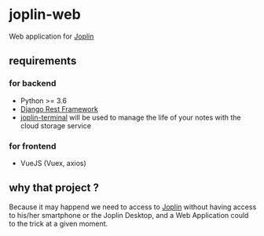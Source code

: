 # joplin-web

Web application for [Joplin](https://joplin.cozic.net/)

## requirements

### for backend

* Python >= 3.6
* [Django Rest Framework](http://www.django-rest-framework.org/#installation)
* [joplin-terminal](https://joplin.cozic.net/terminal/) will be used to manage the life of your notes with the cloud storage service

### for frontend

* VueJS (Vuex, axios)

## why that project ?

Because it may happend we need to access to [Joplin](https://joplin.cozic.net/) without having access to his/her smartphone or the Joplin Desktop, and a Web Application could to the trick at a given moment.
